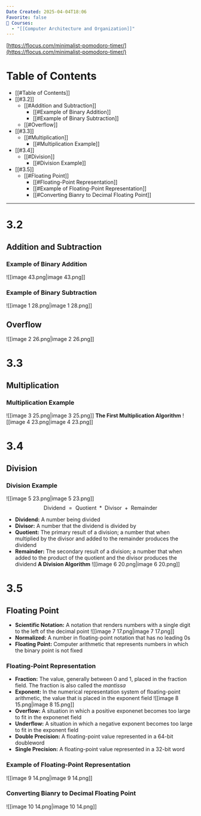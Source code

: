 ```yaml
---
Date Created: 2025-04-04T18:06
Favorite: false
📕 Courses:
  - "[[Computer Architecture and Organization]]"
---
```

[https://flocus.com/minimalist-pomodoro-timer/](https://flocus.com/minimalist-pomodoro-timer/)
# Table of Contents
- [[#Table of Contents]]
- [[#3.2]]
    - [[#Addition and Subtraction]]
        - [[#Example of Binary Addition]]
        - [[#Example of Binary Subtraction]]
    - [[#Overflow]]
- [[#3.3]]
    - [[#Multiplication]]
        - [[#Multiplication Example]]
- [[#3.4]]
    - [[#Division]]
        - [[#Division Example]]
- [[#3.5]]
    - [[#Floating Point]]
        - [[#Floating-Point Representation]]
        - [[#Example of Floating-Point Representation]]
        - [[#Converting Bianry to Decimal Floating Point]]
---
# 3.2
## Addition and Subtraction
### Example of Binary Addition
![[image 43.png|image 43.png]]
### Example of Binary Subtraction
![[image 1 28.png|image 1 28.png]]
## Overflow
![[image 2 26.png|image 2 26.png]]
  
# 3.3
## Multiplication
### Multiplication Example
![[image 3 25.png|image 3 25.png]]
**The First Multiplication Algorithm**
![[image 4 23.png|image 4 23.png]]
  
# 3.4
## Division
### Division Example
![[image 5 23.png|image 5 23.png]]
$$\text{Dividend } = \text{ Quotient } * \text{ Divisor } + \text{ Remainder }$$
- **Dividend:** A number being divided
- **Divisor:** A number that the dividend is divided by
- **Quotient:** The primary result of a division; a number that when multiplied by the divisor and added to the remainder produces the dividend
- **Remainder:** The secondary result of a division; a number that when added to the product of the quotient and the divisor produces the dividend
**A Division Algorithm**
![[image 6 20.png|image 6 20.png]]
  
# 3.5
## Floating Point
- **Scientific Notation:** A notation that renders numbers with a single digit to the left of the decimal point
![[image 7 17.png|image 7 17.png]]
- **Normalized:** A number in floating-point notation that has no leading 0s
- **Floating Point:** Computer arithmetic that represents numbers in which the binary point is not fixed
### Floating-Point Representation
- **Fraction:** The value, generally between 0 and 1, placed in the fraction field. The fraction is also called the _mantissa_
- **Exponent:** In the numerical representation system of floating-point arithmetic, the value that is placed in the exponent field
![[image 8 15.png|image 8 15.png]]
- **Overflow:** A situation in which a positive exponenet becomes too large to fit in the exponenet field
- **Underflow:** A situation in which a negative exponent becomes too large to fit in the exponent field
- **Double Precision:** A floating-point value represented in a 64-bit doubleword
- **Single Precision:** A floating-point value represented in a 32-bit word
### Example of Floating-Point Representation
![[image 9 14.png|image 9 14.png]]
### Converting Bianry to Decimal Floating Point
![[image 10 14.png|image 10 14.png]]